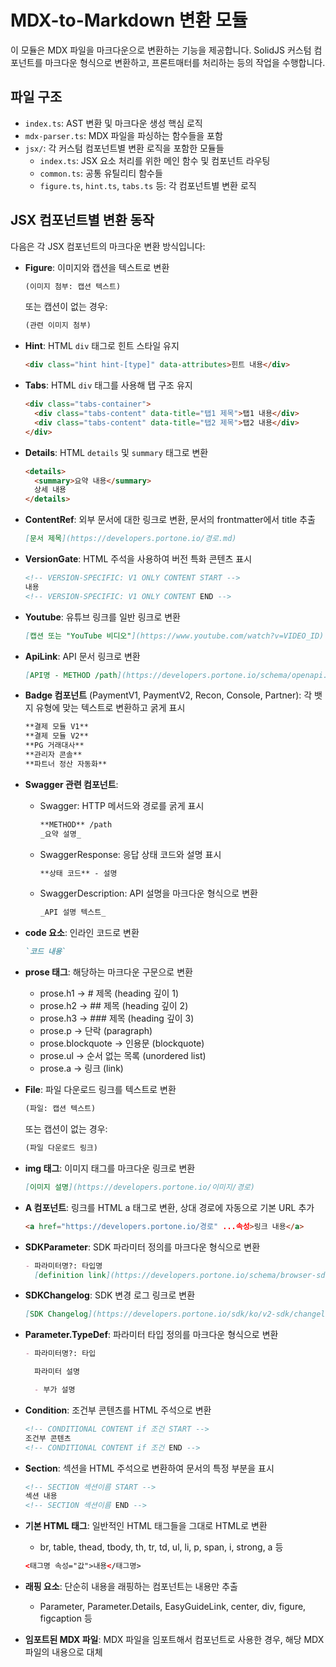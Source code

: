 # MDX-to-Markdown 변환 모듈

이 모듈은 MDX 파일을 마크다운으로 변환하는 기능을 제공합니다. SolidJS 커스텀 컴포넌트를 마크다운 형식으로 변환하고, 프론트매터를 처리하는 등의 작업을 수행합니다.

## 파일 구조

- `index.ts`: AST 변환 및 마크다운 생성 핵심 로직
- `mdx-parser.ts`: MDX 파일을 파싱하는 함수들을 포함
- `jsx/`: 각 커스텀 컴포넌트별 변환 로직을 포함한 모듈들
  - `index.ts`: JSX 요소 처리를 위한 메인 함수 및 컴포넌트 라우팅
  - `common.ts`: 공통 유틸리티 함수들
  - `figure.ts`, `hint.ts`, `tabs.ts` 등: 각 컴포넌트별 변환 로직

## JSX 컴포넌트별 변환 동작

다음은 각 JSX 컴포넌트의 마크다운 변환 방식입니다:

- **Figure**: 이미지와 캡션을 텍스트로 변환

  ```markdown
  (이미지 첨부: 캡션 텍스트)
  ```

  또는 캡션이 없는 경우:

  ```markdown
  (관련 이미지 첨부)
  ```

- **Hint**: HTML `div` 태그로 힌트 스타일 유지

  ```html
  <div class="hint hint-[type]" data-attributes>힌트 내용</div>
  ```

- **Tabs**: HTML `div` 태그를 사용해 탭 구조 유지

  ```html
  <div class="tabs-container">
    <div class="tabs-content" data-title="탭1 제목">탭1 내용</div>
    <div class="tabs-content" data-title="탭2 제목">탭2 내용</div>
  </div>
  ```

- **Details**: HTML `details` 및 `summary` 태그로 변환

  ```html
  <details>
    <summary>요약 내용</summary>
    상세 내용
  </details>
  ```

- **ContentRef**: 외부 문서에 대한 링크로 변환, 문서의 frontmatter에서 title 추출

  ```markdown
  [문서 제목](https://developers.portone.io/경로.md)
  ```

- **VersionGate**: HTML 주석을 사용하여 버전 특화 콘텐츠 표시

  ```html
  <!-- VERSION-SPECIFIC: V1 ONLY CONTENT START -->
  내용
  <!-- VERSION-SPECIFIC: V1 ONLY CONTENT END -->
  ```

- **Youtube**: 유튜브 링크를 일반 링크로 변환
  ```markdown
  [캡션 또는 "YouTube 비디오"](https://www.youtube.com/watch?v=VIDEO_ID)
  ```
- **ApiLink**: API 문서 링크로 변환

  ```markdown
  [API명 - METHOD /path](https://developers.portone.io/schema/openapi.yml)
  ```

- **Badge 컴포넌트** (PaymentV1, PaymentV2, Recon, Console, Partner): 각 뱃지 유형에 맞는 텍스트로 변환하고 굵게 표시

  ```markdown
  **결제 모듈 V1**
  **결제 모듈 V2**
  **PG 거래대사**
  **관리자 콘솔**
  **파트너 정산 자동화**
  ```

- **Swagger 관련 컴포넌트**:

  - Swagger: HTTP 메서드와 경로를 굵게 표시
    ```markdown
    **METHOD** /path
    _요약 설명_
    ```
  - SwaggerResponse: 응답 상태 코드와 설명 표시
    ```markdown
    **상태 코드** - 설명
    ```
  - SwaggerDescription: API 설명을 마크다운 형식으로 변환
    ```markdown
    _API 설명 텍스트_
    ```

- **code 요소**: 인라인 코드로 변환

  ```markdown
  `코드 내용`
  ```

- **prose 태그**: 해당하는 마크다운 구문으로 변환

  - prose.h1 → # 제목 (heading 깊이 1)
  - prose.h2 → ## 제목 (heading 깊이 2)
  - prose.h3 → ### 제목 (heading 깊이 3)
  - prose.p → 단락 (paragraph)
  - prose.blockquote → 인용문 (blockquote)
  - prose.ul → 순서 없는 목록 (unordered list)
  - prose.a → 링크 (link)

- **File**: 파일 다운로드 링크를 텍스트로 변환

  ```markdown
  (파일: 캡션 텍스트)
  ```

  또는 캡션이 없는 경우:

  ```markdown
  (파일 다운로드 링크)
  ```

- **img 태그**: 이미지 태그를 마크다운 링크로 변환

  ```markdown
  [이미지 설명](https://developers.portone.io/이미지/경로)
  ```

- **A 컴포넌트**: 링크를 HTML a 태그로 변환, 상대 경로에 자동으로 기본 URL 추가

  ```html
  <a href="https://developers.portone.io/경로" ...속성>링크 내용</a>
  ```

- **SDKParameter**: SDK 파라미터 정의를 마크다운 형식으로 변환

  ```markdown
  - 파라미터명?: 타입명
    [definition link](https://developers.portone.io/schema/browser-sdk.yml#/경로)
  ```

- **SDKChangelog**: SDK 변경 로그 링크로 변환

  ```markdown
  [SDK Changelog](https://developers.portone.io/sdk/ko/v2-sdk/changelog)
  ```

- **Parameter.TypeDef**: 파라미터 타입 정의를 마크다운 형식으로 변환

  ```markdown
  - 파라미터명?: 타입

    파라미터 설명

    - 부가 설명
  ```

- **Condition**: 조건부 콘텐츠를 HTML 주석으로 변환

  ```html
  <!-- CONDITIONAL CONTENT if 조건 START -->
  조건부 콘텐츠
  <!-- CONDITIONAL CONTENT if 조건 END -->
  ```

- **Section**: 섹션을 HTML 주석으로 변환하여 문서의 특정 부분을 표시

  ```html
  <!-- SECTION 섹션이름 START -->
  섹션 내용
  <!-- SECTION 섹션이름 END -->
  ```

- **기본 HTML 태그**: 일반적인 HTML 태그들을 그대로 HTML로 변환

  - br, table, thead, tbody, th, tr, td, ul, li, p, span, i, strong, a 등

  ```html
  <태그명 속성="값">내용</태그명>
  ```

- **래핑 요소**: 단순히 내용을 래핑하는 컴포넌트는 내용만 추출

  - Parameter, Parameter.Details, EasyGuideLink, center, div, figure, figcaption 등

- **임포트된 MDX 파일**: MDX 파일을 임포트해서 컴포넌트로 사용한 경우, 해당 MDX 파일의 내용으로 대체
